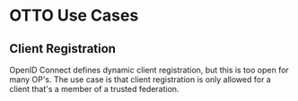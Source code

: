 # OTTO Use Cases

## Client Registration

OpenID Connect defines dynamic client registration, but this is too open for many OP's. 
The use case is that client registration is only allowed for a client that's a member 
of a trusted federation.
